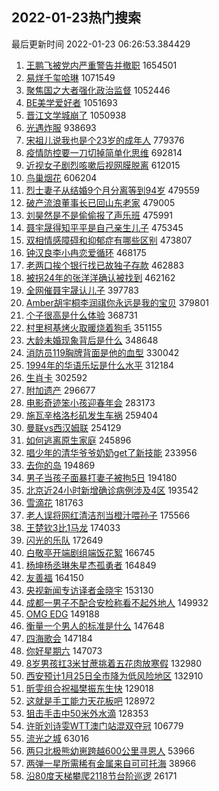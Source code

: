 ## 2022-01-23热门搜索 
最后更新时间 2022-01-23 06:26:53.384429 
1. [王鹏飞被党内严重警告并撤职](https://s.weibo.com/weibo?q=%23%E7%8E%8B%E9%B9%8F%E9%A3%9E%E8%A2%AB%E5%85%9A%E5%86%85%E4%B8%A5%E9%87%8D%E8%AD%A6%E5%91%8A%E5%B9%B6%E6%92%A4%E8%81%8C%23&Refer=top) 1654501
1. [易烊千玺哈琳](https://s.weibo.com/weibo?q=%23%E6%98%93%E7%83%8A%E5%8D%83%E7%8E%BA%E5%93%88%E7%90%B3%23&Refer=top) 1071549
1. [聚焦国之大者强化政治监督](https://s.weibo.com/weibo?q=%23%E8%81%9A%E7%84%A6%E5%9B%BD%E4%B9%8B%E5%A4%A7%E8%80%85%E5%BC%BA%E5%8C%96%E6%94%BF%E6%B2%BB%E7%9B%91%E7%9D%A3%23&Refer=top) 1052446
1. [BE美学爱好者](https://s.weibo.com/weibo?q=BE%E7%BE%8E%E5%AD%A6%E7%88%B1%E5%A5%BD%E8%80%85&Refer=top) 1051693
1. [晋江文学城崩了](https://s.weibo.com/weibo?q=%E6%99%8B%E6%B1%9F%E6%96%87%E5%AD%A6%E5%9F%8E%E5%B4%A9%E4%BA%86&Refer=top) 1050938
1. [光遇炸服](https://s.weibo.com/weibo?q=%23%E5%85%89%E9%81%87%E7%82%B8%E6%9C%8D%23&Refer=top) 938693
1. [宋祖儿说我也是个23岁的成年人](https://s.weibo.com/weibo?q=%23%E5%AE%8B%E7%A5%96%E5%84%BF%E8%AF%B4%E6%88%91%E4%B9%9F%E6%98%AF%E4%B8%AA23%E5%B2%81%E7%9A%84%E6%88%90%E5%B9%B4%E4%BA%BA%23&Refer=top) 779376
1. [疫情防控要一刀切掉简单化思维](https://s.weibo.com/weibo?q=%E7%96%AB%E6%83%85%E9%98%B2%E6%8E%A7%E8%A6%81%E4%B8%80%E5%88%80%E5%88%87%E6%8E%89%E7%AE%80%E5%8D%95%E5%8C%96%E6%80%9D%E7%BB%B4&Refer=top) 692814
1. [近视女子剧烈咳嗽后视网膜脱离](https://s.weibo.com/weibo?q=%23%E8%BF%91%E8%A7%86%E5%A5%B3%E5%AD%90%E5%89%A7%E7%83%88%E5%92%B3%E5%97%BD%E5%90%8E%E8%A7%86%E7%BD%91%E8%86%9C%E8%84%B1%E7%A6%BB%23&Refer=top) 612015
1. [鸟巢烟花](https://s.weibo.com/weibo?q=%E9%B8%9F%E5%B7%A2%E7%83%9F%E8%8A%B1&Refer=top) 606204
1. [烈士妻子从结婚9个月分离等到94岁](https://s.weibo.com/weibo?q=%23%E7%83%88%E5%A3%AB%E5%A6%BB%E5%AD%90%E4%BB%8E%E7%BB%93%E5%A9%9A9%E4%B8%AA%E6%9C%88%E5%88%86%E7%A6%BB%E7%AD%89%E5%88%B094%E5%B2%81%23&Refer=top) 479559
1. [破产流浪董事长已回山东老家](https://s.weibo.com/weibo?q=%23%E7%A0%B4%E4%BA%A7%E6%B5%81%E6%B5%AA%E8%91%A3%E4%BA%8B%E9%95%BF%E5%B7%B2%E5%9B%9E%E5%B1%B1%E4%B8%9C%E8%80%81%E5%AE%B6%23&Refer=top) 479005
1. [刘昊然是不是偷偷报了声乐班](https://s.weibo.com/weibo?q=%23%E5%88%98%E6%98%8A%E7%84%B6%E6%98%AF%E4%B8%8D%E6%98%AF%E5%81%B7%E5%81%B7%E6%8A%A5%E4%BA%86%E5%A3%B0%E4%B9%90%E7%8F%AD%23&Refer=top) 475991
1. [聂宇晟得知平平是自己亲生儿子](https://s.weibo.com/weibo?q=%23%E8%81%82%E5%AE%87%E6%99%9F%E5%BE%97%E7%9F%A5%E5%B9%B3%E5%B9%B3%E6%98%AF%E8%87%AA%E5%B7%B1%E4%BA%B2%E7%94%9F%E5%84%BF%E5%AD%90%23&Refer=top) 475345
1. [双相情感障碍和抑郁症有哪些区别](https://s.weibo.com/weibo?q=%23%E5%8F%8C%E7%9B%B8%E6%83%85%E6%84%9F%E9%9A%9C%E7%A2%8D%E5%92%8C%E6%8A%91%E9%83%81%E7%97%87%E6%9C%89%E5%93%AA%E4%BA%9B%E5%8C%BA%E5%88%AB%23&Refer=top) 473807
1. [钟汉良李小冉恋爱循环](https://s.weibo.com/weibo?q=%23%E9%92%9F%E6%B1%89%E8%89%AF%E6%9D%8E%E5%B0%8F%E5%86%89%E6%81%8B%E7%88%B1%E5%BE%AA%E7%8E%AF%23&Refer=top) 468175
1. [老两口挨个银行找已故独子存款](https://s.weibo.com/weibo?q=%23%E8%80%81%E4%B8%A4%E5%8F%A3%E6%8C%A8%E4%B8%AA%E9%93%B6%E8%A1%8C%E6%89%BE%E5%B7%B2%E6%95%85%E7%8B%AC%E5%AD%90%E5%AD%98%E6%AC%BE%23&Refer=top) 462883
1. [被拐24年的张洋洋确认被找到](https://s.weibo.com/weibo?q=%23%E8%A2%AB%E6%8B%9024%E5%B9%B4%E7%9A%84%E5%BC%A0%E6%B4%8B%E6%B4%8B%E7%A1%AE%E8%AE%A4%E8%A2%AB%E6%89%BE%E5%88%B0%23&Refer=top) 462162
1. [全网催聂宇晟认儿子](https://s.weibo.com/weibo?q=%23%E5%85%A8%E7%BD%91%E5%82%AC%E8%81%82%E5%AE%87%E6%99%9F%E8%AE%A4%E5%84%BF%E5%AD%90%23&Refer=top) 397783
1. [Amber胡宇桐李润祺你永远是我的宝贝](https://s.weibo.com/weibo?q=%23Amber%E8%83%A1%E5%AE%87%E6%A1%90%E6%9D%8E%E6%B6%A6%E7%A5%BA%E4%BD%A0%E6%B0%B8%E8%BF%9C%E6%98%AF%E6%88%91%E7%9A%84%E5%AE%9D%E8%B4%9D%23&Refer=top) 379801
1. [个子很高是什么体验](https://s.weibo.com/weibo?q=%23%E4%B8%AA%E5%AD%90%E5%BE%88%E9%AB%98%E6%98%AF%E4%BB%80%E4%B9%88%E4%BD%93%E9%AA%8C%23&Refer=top) 368731
1. [村里柯基烤火取暖烧着狗毛](https://s.weibo.com/weibo?q=%23%E6%9D%91%E9%87%8C%E6%9F%AF%E5%9F%BA%E7%83%A4%E7%81%AB%E5%8F%96%E6%9A%96%E7%83%A7%E7%9D%80%E7%8B%97%E6%AF%9B%23&Refer=top) 351155
1. [大龄未婚现象背后是什么](https://s.weibo.com/weibo?q=%23%E5%A4%A7%E9%BE%84%E6%9C%AA%E5%A9%9A%E7%8E%B0%E8%B1%A1%E8%83%8C%E5%90%8E%E6%98%AF%E4%BB%80%E4%B9%88%23&Refer=top) 348648
1. [消防员119胸牌背面是他的血型](https://s.weibo.com/weibo?q=%23%E6%B6%88%E9%98%B2%E5%91%98119%E8%83%B8%E7%89%8C%E8%83%8C%E9%9D%A2%E6%98%AF%E4%BB%96%E7%9A%84%E8%A1%80%E5%9E%8B%23&Refer=top) 330042
1. [1994年的华语乐坛是什么水平](https://s.weibo.com/weibo?q=%231994%E5%B9%B4%E7%9A%84%E5%8D%8E%E8%AF%AD%E4%B9%90%E5%9D%9B%E6%98%AF%E4%BB%80%E4%B9%88%E6%B0%B4%E5%B9%B3%23&Refer=top) 312184
1. [生肖卡](https://s.weibo.com/weibo?q=%E7%94%9F%E8%82%96%E5%8D%A1&Refer=top) 302592
1. [附加遗产](https://s.weibo.com/weibo?q=%E9%99%84%E5%8A%A0%E9%81%97%E4%BA%A7&Refer=top) 296677
1. [电影奇迹笨小孩迎春年会](https://s.weibo.com/weibo?q=%23%E7%94%B5%E5%BD%B1%E5%A5%87%E8%BF%B9%E7%AC%A8%E5%B0%8F%E5%AD%A9%E8%BF%8E%E6%98%A5%E5%B9%B4%E4%BC%9A%23&Refer=top) 283173
1. [施瓦辛格洛杉矶发生车祸](https://s.weibo.com/weibo?q=%23%E6%96%BD%E7%93%A6%E8%BE%9B%E6%A0%BC%E6%B4%9B%E6%9D%89%E7%9F%B6%E5%8F%91%E7%94%9F%E8%BD%A6%E7%A5%B8%23&Refer=top) 259404
1. [曼联vs西汉姆联](https://s.weibo.com/weibo?q=%E6%9B%BC%E8%81%94vs%E8%A5%BF%E6%B1%89%E5%A7%86%E8%81%94&Refer=top) 254129
1. [如何逃离原生家庭](https://s.weibo.com/weibo?q=%E5%A6%82%E4%BD%95%E9%80%83%E7%A6%BB%E5%8E%9F%E7%94%9F%E5%AE%B6%E5%BA%AD&Refer=top) 245896
1. [唱少年的清华爷爷奶奶get了新技能](https://s.weibo.com/weibo?q=%23%E5%94%B1%E5%B0%91%E5%B9%B4%E7%9A%84%E6%B8%85%E5%8D%8E%E7%88%B7%E7%88%B7%E5%A5%B6%E5%A5%B6get%E4%BA%86%E6%96%B0%E6%8A%80%E8%83%BD%23&Refer=top) 233956
1. [去你的岛](https://s.weibo.com/weibo?q=%23%E5%8E%BB%E4%BD%A0%E7%9A%84%E5%B2%9B%23&Refer=top) 194869
1. [男子当孩子面暴打妻子被拘5日](https://s.weibo.com/weibo?q=%23%E7%94%B7%E5%AD%90%E5%BD%93%E5%AD%A9%E5%AD%90%E9%9D%A2%E6%9A%B4%E6%89%93%E5%A6%BB%E5%AD%90%E8%A2%AB%E6%8B%985%E6%97%A5%23&Refer=top) 194180
1. [北京近24小时新增确诊病例涉及4区](https://s.weibo.com/weibo?q=%23%E5%8C%97%E4%BA%AC%E8%BF%9124%E5%B0%8F%E6%97%B6%E6%96%B0%E5%A2%9E%E7%A1%AE%E8%AF%8A%E7%97%85%E4%BE%8B%E6%B6%89%E5%8F%8A4%E5%8C%BA%23&Refer=top) 193542
1. [雪滴花](https://s.weibo.com/weibo?q=%E9%9B%AA%E6%BB%B4%E8%8A%B1&Refer=top) 181763
1. [老人误将网红清洁剂当橙汁喂孙子](https://s.weibo.com/weibo?q=%23%E8%80%81%E4%BA%BA%E8%AF%AF%E5%B0%86%E7%BD%91%E7%BA%A2%E6%B8%85%E6%B4%81%E5%89%82%E5%BD%93%E6%A9%99%E6%B1%81%E5%96%82%E5%AD%99%E5%AD%90%23&Refer=top) 175566
1. [王楚钦3比1马龙](https://s.weibo.com/weibo?q=%23%E7%8E%8B%E6%A5%9A%E9%92%A63%E6%AF%941%E9%A9%AC%E9%BE%99%23&Refer=top) 174033
1. [闪光的乐队](https://s.weibo.com/weibo?q=%E9%97%AA%E5%85%89%E7%9A%84%E4%B9%90%E9%98%9F&Refer=top) 172649
1. [白敬亭开端剧组端饭花絮](https://s.weibo.com/weibo?q=%23%E7%99%BD%E6%95%AC%E4%BA%AD%E5%BC%80%E7%AB%AF%E5%89%A7%E7%BB%84%E7%AB%AF%E9%A5%AD%E8%8A%B1%E7%B5%AE%23&Refer=top) 166745
1. [杨坤杨丞琳朱星杰孤勇者](https://s.weibo.com/weibo?q=%23%E6%9D%A8%E5%9D%A4%E6%9D%A8%E4%B8%9E%E7%90%B3%E6%9C%B1%E6%98%9F%E6%9D%B0%E5%AD%A4%E5%8B%87%E8%80%85%23&Refer=top) 164849
1. [友善福](https://s.weibo.com/weibo?q=%E5%8F%8B%E5%96%84%E7%A6%8F&Refer=top) 164150
1. [央视新闻专访译者金晓宇](https://s.weibo.com/weibo?q=%23%E5%A4%AE%E8%A7%86%E6%96%B0%E9%97%BB%E4%B8%93%E8%AE%BF%E8%AF%91%E8%80%85%E9%87%91%E6%99%93%E5%AE%87%23&Refer=top) 153130
1. [成都一男子不配合安检称看不起外地人](https://s.weibo.com/weibo?q=%23%E6%88%90%E9%83%BD%E4%B8%80%E7%94%B7%E5%AD%90%E4%B8%8D%E9%85%8D%E5%90%88%E5%AE%89%E6%A3%80%E7%A7%B0%E7%9C%8B%E4%B8%8D%E8%B5%B7%E5%A4%96%E5%9C%B0%E4%BA%BA%23&Refer=top) 149932
1. [OMG EDG](https://s.weibo.com/weibo?q=OMG%20EDG&Refer=top) 149188
1. [衡量一个男人的标准是什么](https://s.weibo.com/weibo?q=%23%E8%A1%A1%E9%87%8F%E4%B8%80%E4%B8%AA%E7%94%B7%E4%BA%BA%E7%9A%84%E6%A0%87%E5%87%86%E6%98%AF%E4%BB%80%E4%B9%88%23&Refer=top) 147648
1. [四海歌会](https://s.weibo.com/weibo?q=%23%E5%9B%9B%E6%B5%B7%E6%AD%8C%E4%BC%9A%23&Refer=top) 147184
1. [你好星期六](https://s.weibo.com/weibo?q=%E4%BD%A0%E5%A5%BD%E6%98%9F%E6%9C%9F%E5%85%AD&Refer=top) 147073
1. [8岁男孩扛3米甘蔗挑着五花肉放寒假](https://s.weibo.com/weibo?q=%238%E5%B2%81%E7%94%B7%E5%AD%A9%E6%89%9B3%E7%B1%B3%E7%94%98%E8%94%97%E6%8C%91%E7%9D%80%E4%BA%94%E8%8A%B1%E8%82%89%E6%94%BE%E5%AF%92%E5%81%87%23&Refer=top) 132980
1. [西安预计1月25日全市降为低风险地区](https://s.weibo.com/weibo?q=%23%E8%A5%BF%E5%AE%89%E9%A2%84%E8%AE%A11%E6%9C%8825%E6%97%A5%E5%85%A8%E5%B8%82%E9%99%8D%E4%B8%BA%E4%BD%8E%E9%A3%8E%E9%99%A9%E5%9C%B0%E5%8C%BA%23&Refer=top) 132910
1. [昕雯组合祝福樊振东生快](https://s.weibo.com/weibo?q=%23%E6%98%95%E9%9B%AF%E7%BB%84%E5%90%88%E7%A5%9D%E7%A6%8F%E6%A8%8A%E6%8C%AF%E4%B8%9C%E7%94%9F%E5%BF%AB%23&Refer=top) 129018
1. [这就是手工能力天花板吧](https://s.weibo.com/weibo?q=%23%E8%BF%99%E5%B0%B1%E6%98%AF%E6%89%8B%E5%B7%A5%E8%83%BD%E5%8A%9B%E5%A4%A9%E8%8A%B1%E6%9D%BF%E5%90%A7%23&Refer=top) 128972
1. [狙击手击中50米外水滴](https://s.weibo.com/weibo?q=%23%E7%8B%99%E5%87%BB%E6%89%8B%E5%87%BB%E4%B8%AD50%E7%B1%B3%E5%A4%96%E6%B0%B4%E6%BB%B4%23&Refer=top) 128353
1. [许昕刘诗雯WTT澳门站混双夺冠](https://s.weibo.com/weibo?q=%23%E8%AE%B8%E6%98%95%E5%88%98%E8%AF%97%E9%9B%AFWTT%E6%BE%B3%E9%97%A8%E7%AB%99%E6%B7%B7%E5%8F%8C%E5%A4%BA%E5%86%A0%23&Refer=top) 106779
1. [流光之城](https://s.weibo.com/weibo?q=%E6%B5%81%E5%85%89%E4%B9%8B%E5%9F%8E&Refer=top) 63016
1. [两只北极熊幼崽跨越600公里寻恩人](https://s.weibo.com/weibo?q=%23%E4%B8%A4%E5%8F%AA%E5%8C%97%E6%9E%81%E7%86%8A%E5%B9%BC%E5%B4%BD%E8%B7%A8%E8%B6%8A600%E5%85%AC%E9%87%8C%E5%AF%BB%E6%81%A9%E4%BA%BA%23&Refer=top) 53966
1. [两弹一星所需稀有金属来自可可托海](https://s.weibo.com/weibo?q=%23%E4%B8%A4%E5%BC%B9%E4%B8%80%E6%98%9F%E6%89%80%E9%9C%80%E7%A8%80%E6%9C%89%E9%87%91%E5%B1%9E%E6%9D%A5%E8%87%AA%E5%8F%AF%E5%8F%AF%E6%89%98%E6%B5%B7%23&Refer=top) 38966
1. [沿80度天梯攀爬2118节台阶巡逻](https://s.weibo.com/weibo?q=%23%E6%B2%BF80%E5%BA%A6%E5%A4%A9%E6%A2%AF%E6%94%80%E7%88%AC2118%E8%8A%82%E5%8F%B0%E9%98%B6%E5%B7%A1%E9%80%BB%23&Refer=top) 26171

